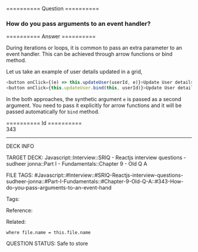 ========== Question ==========  

### How do you pass arguments to an event handler?  

========== Answer ==========  

During iterations or loops, it is common to pass an extra parameter to an event handler. This can be achieved through arrow functions or bind method.

Let us take an example of user details updated in a grid,

```javascript
<button onClick={(e) => this.updateUser(userId, e)}>Update User details</button>
<button onClick={this.updateUser.bind(this, userId)}>Update User details</button>
```

In the both approaches, the synthetic argument `e` is passed as a second argument. You need to pass it explicitly for arrow functions and it will be passed automatically for `bind` method.

========== Id ==========  
343

---

DECK INFO

TARGET DECK: Javascript::Interview::SRIQ - Reactjs interview questions - sudheer jonna::Part I - Fundamentals::Chapter 9 - Old Q A

FILE TAGS: #Javascript::#Interview::#SRIQ-Reactjs-interview-questions-sudheer-jonna::#Part-I-Fundamentals::#Chapter-9-Old-Q-A::#343-How-do-you-pass-arguments-to-an-event-hand

Tags:

Reference:

Related:

```dataview
where file.name = this.file.name
```

QUESTION STATUS: Safe to store
